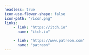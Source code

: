```yaml
---
headless: true
icon-use-flower-shape: false
icon-path: "/icon.png"
links:
    - link: "https://itch.io"
      name: "itch.io"

    - link: "https://www.patreon.com"
      name: "patreon"
---
```

